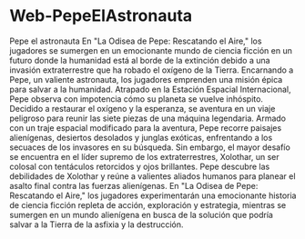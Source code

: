 # Web-PepeElAstronauta
Pepe el astronauta
En "La Odisea de Pepe: Rescatando el Aire," los jugadores se sumergen en un emocionante mundo de ciencia ficción en un futuro donde la humanidad está al borde de la extinción debido a una invasión extraterrestre que ha robado el oxígeno de la Tierra. Encarnando a Pepe, un valiente astronauta, los jugadores emprenden una misión épica para salvar a la humanidad. Atrapado en la Estación Espacial Internacional, Pepe observa con impotencia cómo su planeta se vuelve inhóspito. Decidido a restaurar el oxígeno y la esperanza, se aventura en un viaje peligroso para reunir las siete piezas de una máquina legendaria. Armado con un traje espacial modificado para la aventura, Pepe recorre paisajes alienígenas, desiertos desolados y junglas exóticas, enfrentando a los secuaces de los invasores en su búsqueda. Sin embargo, el mayor desafío se encuentra en el líder supremo de los extraterrestres, Xolothar, un ser colosal con tentáculos retorcidos y ojos brillantes. Pepe descubre las debilidades de Xolothar y reúne a valientes aliados humanos para planear el asalto final contra las fuerzas alienígenas. En "La Odisea de Pepe: Rescatando el Aire," los jugadores experimentarán una emocionante historia de ciencia ficción repleta de acción, exploración y estrategia, mientras se sumergen en un mundo alienígena en busca de la solución que podría salvar a la Tierra de la asfixia y la destrucción.
